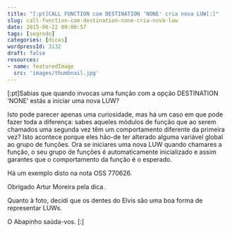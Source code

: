 ```yaml
---
title: "[:pt]CALL FUNCTION com DESTINATION ‘NONE' cria nova LUW[:]"
slug: call-function-com-destination-none-cria-nova-luw
date: 2015-06-22 09:00:57
tags: [segredo]
categories: [dicas]
wordpressId: 3132
draft: false
resources:
- name: featuredImage
  src: 'images/thumbnail.jpg'
---
```

[:pt]Sabias que quando invocas uma função com a opção DESTINATION ‘NONE’ estás a iniciar uma nova LUW?

Isto pode parecer apenas uma curiosidade, mas há um caso em que pode fazer toda a diferença: sabes aqueles módulos de função que ao serem chamados uma segunda vez têm um comportamento diferente da primeira vez? Isto acontece porque eles hão-de ter alterado alguma variável global ao grupo de funções. Ora se iniciares uma nova LUW quando chamares a função, o seu grupo de funções é automaticamente inicializado e assim garantes que o comportamento da função é o esperado.

Há um exemplo disto na nota OSS 770626.

Obrigado Artur Moreira pela dica.

Quanto à foto, decidi que os dentes do Elvis são uma boa forma de representar LUWs.

O Abapinho saúda-vos.
[:]
